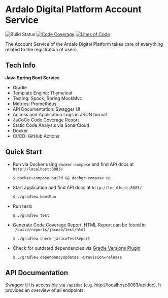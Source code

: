 # Ardalo Digital Platform Account Service
![Build Status](https://github.com/ardalo/account-service/workflows/Build/badge.svg)
[![Code Coverage](https://sonarcloud.io/api/project_badges/measure?project=ardalo_account-service&metric=coverage)](https://sonarcloud.io/dashboard?id=ardalo_account-service)
[![Lines of Code](https://sonarcloud.io/api/project_badges/measure?project=ardalo_account-service&metric=ncloc)](https://sonarcloud.io/dashboard?id=ardalo_account-service)

The Account Service of the Ardalo Digital Platform takes care of everything related to the registration of users.

## Tech Info
__Java Spring Boot Service__
* Gradle
* Template Engine: Thymeleaf
* Testing: Spock, Spring MockMvc
* Metrics: Prometheus
* API Documentation: Swagger UI
* Access and Application Logs in JSON format
* JaCoCo Code Coverage Report
* Static Code Analysis via SonarCloud
* Docker
* CI/CD: GitHub Actions

## Quick Start
* Run via Docker using `docker-compose` and find API docs at `http://localhost:8083/`
  ```console
  $ docker-compose build && docker-compose up
  ```
* Start application and find API docs at `http://localhost:8083/`
  ```console
  $ ./gradlew bootRun
  ```
* Run tests
  ```console
  $ ./gradlew test
  ```
* Generate Code Coverage Report. HTML Report can be found in `./build/reports/jacoco/test/html`
  ```console
  $ ./gradlew check jacocoTestReport
  ```
* Check for outdated dependencies via [Gradle Versions Plugin](https://github.com/ben-manes/gradle-versions-plugin)
  ```console
  $ ./gradlew dependencyUpdates -Drevision=release
  ```

## API Documentation
Swagger UI is accessible via `/apidoc` (e.g. http://localhost:8083/apidoc).
It provides an overview of all endpoints.
